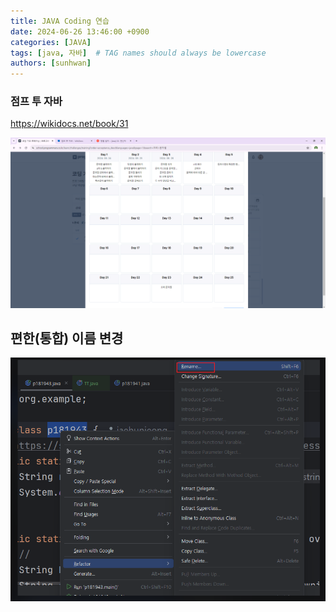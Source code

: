 ```yaml
---
title: JAVA Coding 연습
date: 2024-06-26 13:46:00 +0900
categories: [JAVA]
tags: [java, 자바]  # TAG names should always be lowercase
authors: [sunhwan]
---
```


### 점프 투 자바
https://wikidocs.net/book/31

![alt text](image.png)

## 편한(통합) 이름 변경

![alt text](image-2.png)

